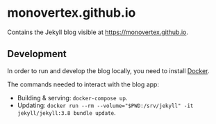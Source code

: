 # monovertex.github.io

Contains the Jekyll blog visible at https://monovertex.github.io.

## Development

In order to run and develop the blog locally, you need to install [Docker](https://www.docker.com/).

The commands needed to interact with the blog app:
- Building & serving: `docker-compose up`.
- Updating: `docker run --rm --volume="$PWD:/srv/jekyll" -it jekyll/jekyll:3.8 bundle update`.
